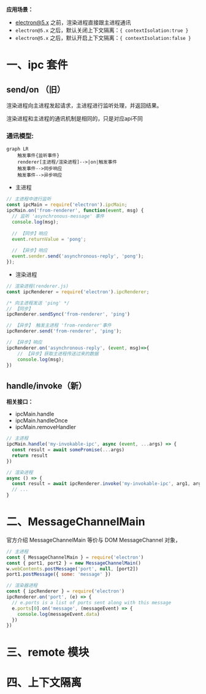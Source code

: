 

# 



**应用场景：**

- electron@5.x 之前，渲染进程直接跟主进程通讯
- `electron@5.x` 之后，默认关闭上下文隔离：`{ contextIsolation:true }`
- `electron@5.x` 之后，默认开启上下文隔离：`{ contextIsolation:false }`

# 一、ipc 套件 

## send/on （旧）

渲染进程向主进程发起请求，主进程进行监听处理，并返回结果。

渲染进程和主进程的通讯机制是相同的，只是对应api不同



### **通讯模型:**

```mermaid
graph LR
	触发事件{监听事件}
	renderer[主进程/渲染进程]-->|on|触发事件
	触发事件-->同步响应
	触发事件-->异步响应
```

- 主进程

```js
// 主进程中进行监听
const ipcMain = require('electron').ipcMain;
ipcMain.on('from-renderer', function(event, msg) {
  // 监听 'asynchronous-message' 事件
  console.log(msg);  
    
  // 【同步】响应
  event.returnValue = 'pong';
    
  // 【异步】响应
  event.sender.send('asynchronous-reply', 'pong');
});
```



- 渲染进程

```js
// 渲染进程(renderer.js)
const ipcRenderer = require('electron').ipcRenderer;

/* 向主进程发送 'ping' */
// 【同步】
ipcRenderer.sendSync('from-renderer', 'ping')

// 【异步】 触发主进程 'from-renderer'事件
ipcRenderer.send('from-renderer', 'ping');

// 【异步】响应
ipcRenderer.on('asynchronous-reply', (event, msg)=>{
    // 【异步】获取主进程传送过来的数据
    console.log(msg); 
})
```



## handle/invoke（新）

**相关接口：**

- ipcMain.handle
- ipcMain.handleOnce
- ipcMain.removeHandler

```js
// 主进程
ipcMain.handle('my-invokable-ipc', async (event, ...args) => {
  const result = await somePromise(...args)
  return result
})

// 渲染进程
async () => {
  const result = await ipcRenderer.invoke('my-invokable-ipc', arg1, arg2)
  // ...
}
```



# 二、MessageChannelMain

官方介绍 MessageChannelMain 等价与 DOM MessageChannel 对象，

```js
// 主进程
const { MessageChannelMain } = require('electron')
const { port1, port2 } = new MessageChannelMain()
w.webContents.postMessage('port', null, [port2])
port1.postMessage({ some: 'message' })

// 渲染器进程
const { ipcRenderer } = require('electron')
ipcRenderer.on('port', (e) => {
  // e.ports is a list of ports sent along with this message
  e.ports[0].on('message', (messageEvent) => {
    console.log(messageEvent.data)
  })
})
```







# 三、remote 模块

# 四、上下文隔离

